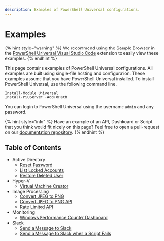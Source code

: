 ```yaml
---
description: Examples of PowerShell Universal configurations.
---
```


# Examples

{% hint style="warning" %}
We recommend using the Sample Browser in the [PowerShell Universal Visual Studio Code](https://marketplace.visualstudio.com/items?itemName=ironmansoftware.powershell-universal) extension to easily view these examples.
{% endhint %}

This page contains examples of PowerShell Universal configurations. All examples are built using single-file hosting and configuration. These examples assume that you have PowerShell Universal installed. To install PowerShell Universal, use the following command line. 

```PowerShell
Install-Module Universal
Install-PSUServer -AddToPath
```

You can login to PowerShell Universal using the username `admin` and any password. 

{% hint style="info" %}
Have an example of an API, Dashboard or Script that you think would fit nicely on this page? Feel free to open a pull-request on our [documentation repository](https://github.com/ironmansoftware/universal-docs). 
{% endhint %}

## Table of Contents

* Active Directory
  * [Reset Password](active-directory.md#reset-password)
  * [List Locked Accounts](active-directory.md#list-locked-accounts)
  * [Restore Deleted User](active-directory.md#restore-deleted-user)
* Hyper-V
  * [Virtual Machine Creator](hyper-v.md#virtual-machine-creator)
* Image Processing
  * [Convert JPEG to PNG](image-processing.md#convert-jpeg-to-png)
  * [Convert JPEG to PNG API](image-processing.md#convert-jpeg-to-png-api)
  * [Rate Limited API](image-processing.md#rate-limited-conversion-api)
* Monitoring
  * [Windows Performance Counter Dashboard](monitoring.md#windows-performance-counter-charts)
* Slack
  * [Send a Message to Slack](slack.md#send-message-to-slack)
  * [Send a Message to Slack when a Script Fails](slack.md#send-slack-message-on-failed-job)

